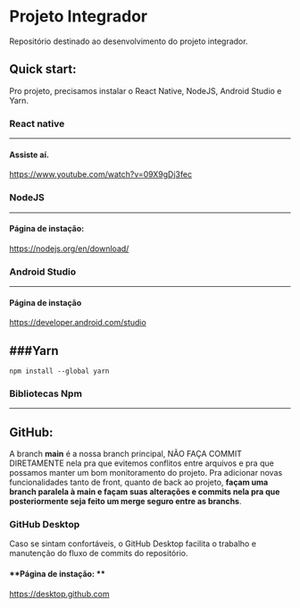 # Projeto Integrador
Repositório destinado ao desenvolvimento do projeto integrador.

## Quick start:
Pro projeto, precisamos instalar o React Native, NodeJS, Android Studio e Yarn.
### React native
------------
#### Assiste aí.
https://www.youtube.com/watch?v=09X9gDj3fec

### NodeJS
------------
#### Página de instação:
https://nodejs.org/en/download/

### Android Studio
------------
#### **Página de instação**
https://developer.android.com/studio

###Yarn
------------
`npm install --global yarn`

### Bibliotecas Npm
------------

## GitHub:
A branch **main** é a nossa branch principal, NÃO FAÇA COMMIT DIRETAMENTE nela pra que evitemos conflitos entre arquivos e pra que possamos manter um bom monitoramento do projeto. Pra adicionar novas funcionalidades tanto de front, quanto de back ao projeto, **façam uma branch paralela à main e façam suas alterações e commits nela pra que posteriormente seja feito um merge seguro entre as branchs**.

### GitHub Desktop
Caso se sintam confortáveis, o GitHub Desktop facilita o trabalho e manutenção do fluxo de commits do repositório.

#### **Página de instação: **
https://desktop.github.com
